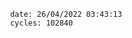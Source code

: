 

                date: 26/04/2022 03:43:13
                cycles: 102840

                         